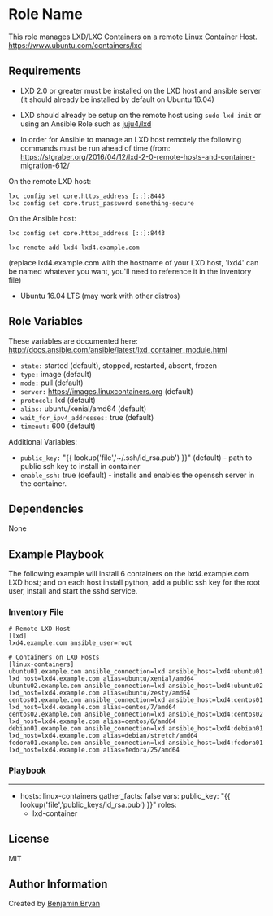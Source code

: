Role Name
=========

This role manages LXD/LXC Containers on a remote Linux Container Host.  https://www.ubuntu.com/containers/lxd

Requirements
------------

* LXD 2.0 or greater must be installed on the LXD host and ansible server (it should already be installed by default on Ubuntu 16.04)

* LXD should already be setup on the remote host using `sudo lxd init` or using an Ansible Role such as [juju4/lxd](https://galaxy.ansible.com/juju4/lxd/)

* In order for Ansible to manage an LXD host remotely the following commands must be run ahead of time (from: https://stgraber.org/2016/04/12/lxd-2-0-remote-hosts-and-container-migration-612/

On the remote LXD host:

```
lxc config set core.https_address [::]:8443
lxc config set core.trust_password something-secure
```

On the Ansible host:

```
lxc config set core.https_address [::]:8443
```

```
lxc remote add lxd4 lxd4.example.com
```
(replace lxd4.example.com with the hostname of your LXD host, 'lxd4' can be named whatever you want, you'll need to reference it in the inventory file)

* Ubuntu 16.04 LTS (may work with other distros)

Role Variables
--------------

These variables are documented here: http://docs.ansible.com/ansible/latest/lxd_container_module.html

* `state:` started (default), stopped, restarted, absent, frozen
* `type:` image (default)
* `mode:` pull (default)
* `server:` https://images.linuxcontainers.org (default)
* `protocol:` lxd (default)
* `alias:` ubuntu/xenial/amd64 (default)
* `wait_for_ipv4_addresses:` true (default)
* `timeout:` 600 (default)

Additional Variables:
* `public_key:` "{{ lookup('file','~/.ssh/id_rsa.pub') }}" (default) - path to public ssh key to install in container
* `enable_ssh:` true (default) - installs and enables the openssh server in the container.



Dependencies
------------

None

Example Playbook
----------------

The following example will install 6 containers on the lxd4.example.com LXD host; and on each host install python, add a public ssh key for the root user, install and start the sshd service.

### Inventory File


```
# Remote LXD Host
[lxd]
lxd4.example.com ansible_user=root

# Containers on LXD Hosts
[linux-containers]
ubuntu01.example.com ansible_connection=lxd ansible_host=lxd4:ubuntu01 lxd_host=lxd4.example.com alias=ubuntu/xenial/amd64
ubuntu02.example.com ansible_connection=lxd ansible_host=lxd4:ubuntu02 lxd_host=lxd4.example.com alias=ubuntu/zesty/amd64
centos01.example.com ansible_connection=lxd ansible_host=lxd4:centos01 lxd_host=lxd4.example.com alias=centos/7/amd64
centos02.example.com ansible_connection=lxd ansible_host=lxd4:centos02 lxd_host=lxd4.example.com alias=centos/6/amd64
debian01.example.com ansible_connection=lxd ansible_host=lxd4:debian01 lxd_host=lxd4.example.com alias=debian/stretch/amd64
fedora01.example.com ansible_connection=lxd ansible_host=lxd4:fedora01 lxd_host=lxd4.example.com alias=fedora/25/amd64
```
### Playbook

---
- hosts: linux-containers
  gather_facts: false
  vars:
    public_key: "{{ lookup('file','public_keys/id_rsa.pub') }}"
  roles:
  - lxd-container



License
-------

MIT

Author Information
------------------

Created by [Benjamin Bryan](https://example.com)
